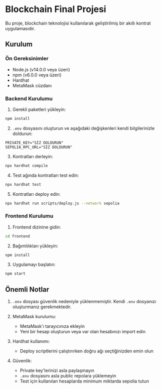 # Blockchain Final Projesi

Bu proje, blockchain teknolojisi kullanılarak geliştirilmiş bir akıllı kontrat uygulamasıdır.

## Kurulum

### Ön Gereksinimler
- Node.js (v14.0.0 veya üzeri)
- npm (v6.0.0 veya üzeri)
- Hardhat
- MetaMask cüzdanı

### Backend Kurulumu

1. Gerekli paketleri yükleyin:
```bash
npm install
```

2. `.env` dosyasını oluşturun ve aşağıdaki değişkenleri kendi bilgilerinizle doldurun:
```env
PRIVATE_KEY="SİZ DOLDURUN"
SEPOLIA_RPC_URL="SİZ DOLDURUN"
```

3. Kontratları derleyin:
```bash
npx hardhat compile
```

4. Test ağında kontratları test edin:
```bash
npx hardhat test
```

5. Kontratları deploy edin:
```bash
npx hardhat run scripts/deploy.js --network sepolia
```

### Frontend Kurulumu

1. Frontend dizinine gidin:
```bash
cd frontend
```

2. Bağımlılıkları yükleyin:
```bash
npm install
```


3. Uygulamayı başlatın:
```bash
npm start
```


## Önemli Notlar

1. `.env` dosyası güvenlik nedeniyle  yüklenmemiştir. Kendi `.env` dosyanızı oluşturmanız gerekmektedir.

2. MetaMask kurulumu:
   - MetaMask'ı tarayıcınıza ekleyin
   - Yeni bir hesap oluşturun veya var olan hesabınızı import edin


3. Hardhat kullanımı:
   - Deploy scriptlerini çalıştırırken doğru ağı seçtiğinizden emin olun

4. Güvenlik:
   - Private key'lerinizi asla paylaşmayın
   - `.env` dosyasını asla public repolara yüklemeyin
   - Test için kullanılan hesaplarda minimum miktarda sepolia tutun



